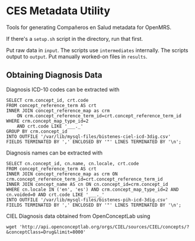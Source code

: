 # CES Metadata Utility

Tools for generating Compañeros en Salud metadata for OpenMRS.

If there's a `setup.sh` script in the directory, run that first.

Put raw data in `input`. The scripts use `intermediates` internally.
The scripts output to `output`. Put manually worked-on files in
`results`.

## Obtaining Diagnosis Data

Diagnosis ICD-10 codes can be extracted with

```
SELECT crm.concept_id, crt.code
FROM concept_reference_term AS crt
INNER JOIN concept_reference_map as crm
    ON crm.concept_reference_term_id=crt.concept_reference_term_id
WHERE crm.concept_map_type_id=2
    AND crt.code LIKE '___._'
GROUP BY crm.concept_id
INTO OUTFILE '/var/lib/mysql-files/bistenes-ciel-icd-3dig.csv'
FIELDS TERMINATED BY ',' ENCLOSED BY '"' LINES TERMINATED BY '\n';
```

Diagnosis names can be extracted with

```
SELECT cn.concept_id, cn.name, cn.locale, crt.code
FROM concept_reference_term AS crt
INNER JOIN concept_reference_map as crm ON crm.concept_reference_term_id=crt.concept_reference_term_id
INNER JOIN concept_name AS cn ON cn.concept_id=crm.concept_id
WHERE cn.locale IN ('en', 'es') AND crm.concept_map_type_id=2 AND cn.voided=0 AND crt.code LIKE '___._'
INTO OUTFILE '/var/lib/mysql-files/bistenes-pih-icd-3dig.csv'
FIELDS TERMINATED BY ',' ENCLOSED BY '"' LINES TERMINATED BY '\n';
```

CIEL Diagnosis data obtained from OpenConceptLab using

```
wget 'http://api.openconceptlab.org/orgs/CIEL/sources/CIEL/concepts/?&conceptClass=Drug&limit=8000'
```
